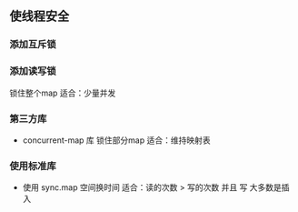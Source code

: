##  使线程安全
###   添加互斥锁



###   添加读写锁 
锁住整个map
适合：少量并发



###   第三方库
* concurrent-map 库
锁住部分map
适合：维持映射表



###   使用标准库
* 使用 sync.map
空间换时间
适合：读的次数 > 写的次数 并且 写 大多数是插入
